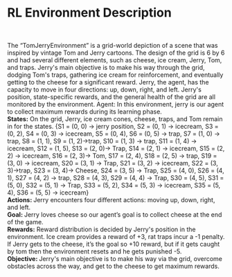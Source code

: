 <h1>RL Environment Description</h1>
</br>
<p>The “TomJerryEnvironment” is a grid-world depiction of a scene that was inspired by 
vintage Tom and Jerry cartoons. The design of the grid is 6 by 6 and had several different 
elements, such as cheese, ice cream, Jerry, Tom, and traps. Jerry's main objective is to make 
his way through the grid, dodging Tom's traps, gathering ice cream for reinforcement, and 
eventually getting to the cheese for a significant reward. Jerry, the agent, has the capacity to 
move in four directions: up, down, right, and left. Jerry's position, state-specific rewards, 
and the general health of the grid are all monitored by the environment.  
Agent: In this environment, jerry is our agent to collect maximum rewards during its 
learning phase. 
</br>
<b>States:</b> On the grid, Jerry, ice cream cones, cheese, traps, and Tom remain in for the states.  
{S1 = (0, 0) -> jerry position, S2 = (0, 1) -> icecream, S3 = (0, 2), S4 = (0, 3) -> icecream, 
S5 = (0, 4), S6 = (0, 5) -> trap, S7 = (1, 0) -> trap, S8 = (1, 1), S9 = (1, 2)->trap,  
S10 = (1, 3) -> trap, S11 = (1, 4) -> icecream, S12 = (1, 5), S13 = (2, 0)-> Trap,  
S14 = (2, 1) -> icecream, S15 = (2, 2) -> icecream, S16 = (2, 3)-> Tom, S17 = (2, 4),  
S18 = (2, 5) -> trap, S19 = (3, 0) -> icecream, S20 = (3, 1) -> Trap, S21 = (3, 2) -> 
icecream, S22 = (3, 3)->trap, S23 = (3, 4)-> Cheese, S24 = (3, 5) -> Trap, S25 = (4, 0), S26 = (4, 1),  
S27 = (4, 2) -> trap, S28 = (4, 3), S29 = (4, 4) -> Trap, S30 = (4, 5), S31 = (5, 0), S32 = 
(5, 1) -> Trap, S33 = (5, 2), S34 = (5, 3) -> icecream, S35 = (5, 4), S36 = (5, 5) -> icecream} 
</br>
<b>Actions: </b>Jerry encounters four different actions: moving up, down, right, and left.  
</br>
<b>Goal: </b>Jerry loves cheese so our agent’s goal is to collect cheese at the end of the game. 
</br>
<b>Rewards:</b> Reward distribution is decided by Jerry's position in the environment. Ice cream 
provides a reward of +3, rat traps incur a -1 penalty. If Jerry gets to the cheese, it’s the goal 
so +10 reward, but if it gets caught by tom then the environment resets and he gets punished -5.  
</br>
<b>Objective: </b>Jerry's main objective is to make his way via the grid, overcome obstacles across 
the way, and get to the cheese to get maximum rewards.</p>

